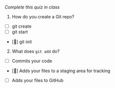 *Complete this quiz in class*

1. How do you create a Git repo?

- [ ] git create
- [ ] git start
- [] git init

2. What does `git add` do?

- [ ] Commits your code
- [] Adds your files to a staging area for tracking
- [ ] Adds your files to GitHub
